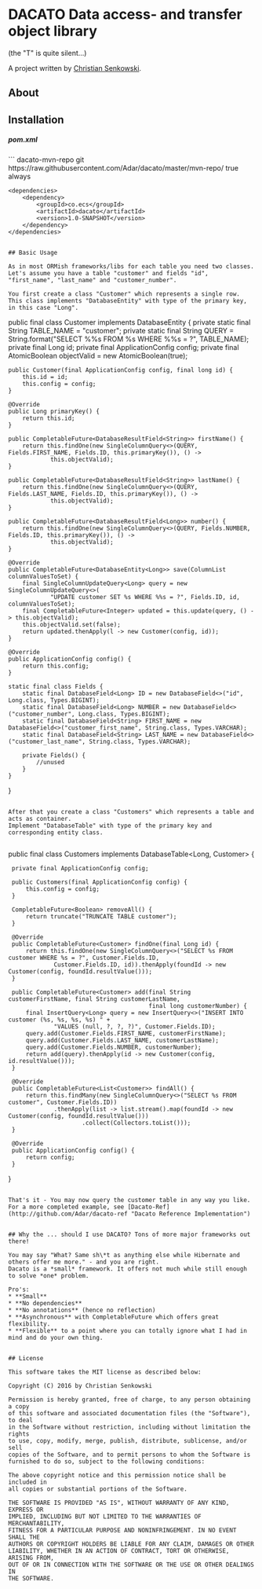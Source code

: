 # DACATO Data access- and transfer object library
(the "T" is quite silent...)

A project written by [Christian Senkowski](http://e-cs.co/).

## About



## Installation

<h5>pom.xml</h5>
```
    <repositories>
        <repository>
            <id>dacato-mvn-repo</id>
            <name>git</name>
            <url>https://raw.githubusercontent.com/Adar/dacato/master/mvn-repo/</url>
            <snapshots>
                <enabled>true</enabled>
                <updatePolicy>always</updatePolicy>
            </snapshots>
        </repository>
    </repositories>

    <dependencies>
        <dependency>
            <groupId>co.ecs</groupId>
            <artifactId>dacato</artifactId>
            <version>1.0-SNAPSHOT</version>
        </dependency>
    </dependencies>
```

## Basic Usage

As in most ORMish frameworks/libs for each table you need two classes. 
Let's assume you have a table "customer" and fields "id", "first_name", "last_name" and "customer_number".

You first create a class "Customer" which represents a single row. This class implements "DatabaseEntity" with type of the primary key, in this case "Long".

```
public final class Customer implements DatabaseEntity<Long> {
    private static final String TABLE_NAME = "customer";
    private static final String QUERY = String.format("SELECT %%s FROM %s WHERE %%s = ?", TABLE_NAME);
    private final Long id;
    private final ApplicationConfig config;
    private final AtomicBoolean objectValid = new AtomicBoolean(true);

    public Customer(final ApplicationConfig config, final long id) {
        this.id = id;
        this.config = config;
    }

    @Override
    public Long primaryKey() {
        return this.id;
    }

    public CompletableFuture<DatabaseResultField<String>> firstName() {
        return this.findOne(new SingleColumnQuery<>(QUERY, Fields.FIRST_NAME, Fields.ID, this.primaryKey()), () ->
                this.objectValid);
    }

    public CompletableFuture<DatabaseResultField<String>> lastName() {
        return this.findOne(new SingleColumnQuery<>(QUERY, Fields.LAST_NAME, Fields.ID, this.primaryKey()), () ->
                this.objectValid);
    }

    public CompletableFuture<DatabaseResultField<Long>> number() {
        return this.findOne(new SingleColumnQuery<>(QUERY, Fields.NUMBER, Fields.ID, this.primaryKey()), () ->
                this.objectValid);
    }

    @Override
    public CompletableFuture<DatabaseEntity<Long>> save(ColumnList columnValuesToSet) {
        final SingleColumnUpdateQuery<Long> query = new SingleColumnUpdateQuery<>(
                "UPDATE customer SET %s WHERE %%s = ?", Fields.ID, id, columnValuesToSet);
        final CompletableFuture<Integer> updated = this.update(query, () -> this.objectValid);
        this.objectValid.set(false);
        return updated.thenApply(l -> new Customer(config, id));
    }

    @Override
    public ApplicationConfig config() {
        return this.config;
    }

    static final class Fields {
        static final DatabaseField<Long> ID = new DatabaseField<>("id", Long.class, Types.BIGINT);
        static final DatabaseField<Long> NUMBER = new DatabaseField<>("customer_number", Long.class, Types.BIGINT);
        static final DatabaseField<String> FIRST_NAME = new DatabaseField<>("customer_first_name", String.class, Types.VARCHAR);
        static final DatabaseField<String> LAST_NAME = new DatabaseField<>("customer_last_name", String.class, Types.VARCHAR);

        private Fields() {
            //unused
        }
    }
}

```

After that you create a class "Customers" which represents a table and acts as container.
Implement "DatabaseTable" with type of the primary key and corresponding entity class.
 
 ```
 public final class Customers implements DatabaseTable<Long, Customer> {
 
     private final ApplicationConfig config;
 
     public Customers(final ApplicationConfig config) {
         this.config = config;
     }
 
     CompletableFuture<Boolean> removeAll() {
         return truncate("TRUNCATE TABLE customer");
     }
 
     @Override
     public CompletableFuture<Customer> findOne(final Long id) {
         return this.findOne(new SingleColumnQuery<>("SELECT %s FROM customer WHERE %s = ?", Customer.Fields.ID,
                 Customer.Fields.ID, id)).thenApply(foundId -> new Customer(config, foundId.resultValue()));
     }
 
     public CompletableFuture<Customer> add(final String customerFirstName, final String customerLastName,
                                            final long customerNumber) {
         final InsertQuery<Long> query = new InsertQuery<>("INSERT INTO customer (%s, %s, %s, %s) " +
                 "VALUES (null, ?, ?, ?)", Customer.Fields.ID);
         query.add(Customer.Fields.FIRST_NAME, customerFirstName);
         query.add(Customer.Fields.LAST_NAME, customerLastName);
         query.add(Customer.Fields.NUMBER, customerNumber);
         return add(query).thenApply(id -> new Customer(config, id.resultValue()));
     }
 
     @Override
     public CompletableFuture<List<Customer>> findAll() {
         return this.findMany(new SingleColumnQuery<>("SELECT %s FROM customer", Customer.Fields.ID))
                 .thenApply(list -> list.stream().map(foundId -> new Customer(config, foundId.resultValue()))
                         .collect(Collectors.toList()));
     }
 
     @Override
     public ApplicationConfig config() {
         return config;
     }
 }
 ```

That's it - You may now query the customer table in any way you like.
For a more completed example, see [Dacato-Ref](http://github.com/Adar/dacato-ref "Dacato Reference Implementation") 


## Why the ... should I use DACATO? Tons of more major frameworks out there!

You may say "What? Same sh\*t as anything else while Hibernate and others offer me more." - and you are right.
Dacato is a *small* framework. It offers not much while still enough to solve *one* problem.

Pro's:
* **Small**
* **No dependencies**
* **No annotations** (hence no reflection)
* **Asynchronous** with CompletableFuture which offers great flexibility.
* **Flexible** to a point where you can totally ignore what I had in mind and do your own thing. 


## License

This software takes the MIT license as described below:

Copyright (C) 2016 by Christian Senkowski

Permission is hereby granted, free of charge, to any person obtaining a copy
of this software and associated documentation files (the "Software"), to deal
in the Software without restriction, including without limitation the rights
to use, copy, modify, merge, publish, distribute, sublicense, and/or sell
copies of the Software, and to permit persons to whom the Software is
furnished to do so, subject to the following conditions:

The above copyright notice and this permission notice shall be included in
all copies or substantial portions of the Software.

THE SOFTWARE IS PROVIDED "AS IS", WITHOUT WARRANTY OF ANY KIND, EXPRESS OR
IMPLIED, INCLUDING BUT NOT LIMITED TO THE WARRANTIES OF MERCHANTABILITY,
FITNESS FOR A PARTICULAR PURPOSE AND NONINFRINGEMENT. IN NO EVENT SHALL THE
AUTHORS OR COPYRIGHT HOLDERS BE LIABLE FOR ANY CLAIM, DAMAGES OR OTHER
LIABILITY, WHETHER IN AN ACTION OF CONTRACT, TORT OR OTHERWISE, ARISING FROM,
OUT OF OR IN CONNECTION WITH THE SOFTWARE OR THE USE OR OTHER DEALINGS IN
THE SOFTWARE.